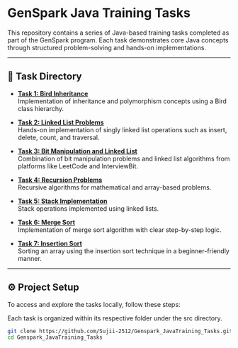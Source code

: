 # GenSpark Java Training Tasks

This repository contains a series of Java-based training tasks completed as part of the GenSpark program. Each task demonstrates core Java concepts through structured problem-solving and hands-on implementations.

---

## 📁 Task Directory

- **[Task 1: Bird Inheritance](https://github.com/Sujii-2512/Genspark_JavaTraining_Tasks/tree/master/src/Task1)**  
  Implementation of inheritance and polymorphism concepts using a Bird class hierarchy.

- **[Task 2: Linked List Problems](https://github.com/Sujii-2512/Genspark_JavaTraining_Tasks/tree/master/src/Task2)**  
  Hands-on implementation of singly linked list operations such as insert, delete, count, and traversal.

- **[Task 3: Bit Manipulation and Linked List](https://github.com/Sujii-2512/Genspark_JavaTraining_Tasks/tree/master/src/Task3)**  
  Combination of bit manipulation problems and linked list algorithms from platforms like LeetCode and InterviewBit.

- **[Task 4: Recursion Problems](https://github.com/Sujii-2512/Genspark_JavaTraining_Tasks/tree/master/src/Task4)**  
  Recursive algorithms for mathematical and array-based problems.

- **[Task 5: Stack Implementation](https://github.com/Sujii-2512/Genspark_JavaTraining_Tasks/tree/master/src/Task5)**  
  Stack operations implemented using linked lists.

- **[Task 6: Merge Sort](https://github.com/Sujii-2512/Genspark_JavaTraining_Tasks/tree/master/src/Task6)**  
  Implementation of merge sort algorithm with clear step-by-step logic.

- **[Task 7: Insertion Sort](https://github.com/Sujii-2512/Genspark_JavaTraining_Tasks/tree/master/src/Task7)**  
  Sorting an array using the insertion sort technique in a beginner-friendly manner.

---

## ⚙️ Project Setup

To access and explore the tasks locally, follow these steps: 

Each task is organized within its respective folder under the src directory.

```bash
git clone https://github.com/Sujii-2512/Genspark_JavaTraining_Tasks.git
cd Genspark_JavaTraining_Tasks
